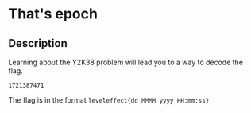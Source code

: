 # That's epoch

## Description

Learning about the Y2K38 problem will lead you to a way to decode the flag.
`1721387471`

The flag is in the format `leveleffect{dd MMMM yyyy HH:mm:ss}`

